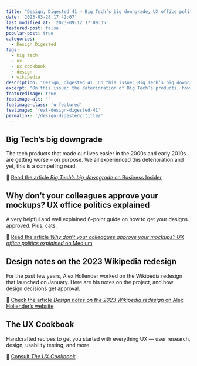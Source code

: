 ```yaml
---
title: "Design, Digested 41 – Big Tech’s big downgrade, UX office politics, and more"
date: '2023-03-28 17:42:07'
last_modified_at: '2023-09-12 17:09:35'
featured-post: false
popular-post: true
categories:
  - Design Digested
tags:
  - big tech
  - ux
  - ux cookbook
  - design
  - wikipedia
description: "Design, Digested 41. On this issue: Big Tech’s big downgrade, UX office politics, and more"
excerpt: "On this issue: the deterioration of Big Tech’s products, how to navigate UX office politics, and more."
featuredimage: true
featimage-alt: ""
featimage-class: 'u-featured'
featimage: 'feat-design-digested-41'
permalink: '/design-digested/:title/'
---
```

## Big Tech’s big downgrade

The tech products that made our lives easier in the 2000s and early 2010s are getting worse – on purpose. We all experienced this deterioration and yet, this is a compelling read.

🔗 [Read the article _Big Tech’s big downgrade_ on Business Insider](https://www.businessinsider.com/tech-companies-ruining-apps-websites-internet-worse-google-facebook-amazon-2023-3)

## Why don’t your colleagues approve your mockups? UX office politics explained

A very helpful and well explained 6-point guide on how to get your designs approved. Plus, cats.

🔗 [Read the article _Why don’t your colleagues approve your mockups? UX office politics explained_ on Medium](https://uxdesign.cc/why-dont-your-colleagues-approve-your-mockups-ux-office-politics-explained-dffc0e31e155)

## Design notes on the 2023 Wikipedia redesign

For the past few years, Alex Hollender worked on the Wikipedia redesign that launched on January. Here are his notes on the project, and how design decisions get approval. 

🔗 [Check the article _Design notes on the 2023 Wikipedia redesign_ on Alex Hollender’s website](https://alexhollender.info/wikipedia-2023-redesign)

## The UX Cookbook

Handcrafted recipes to get you started with everything UX — user research, design, usability testing, and more.

🔗 [Consult _The UX Cookbook_](https://theuxcookbook.com)